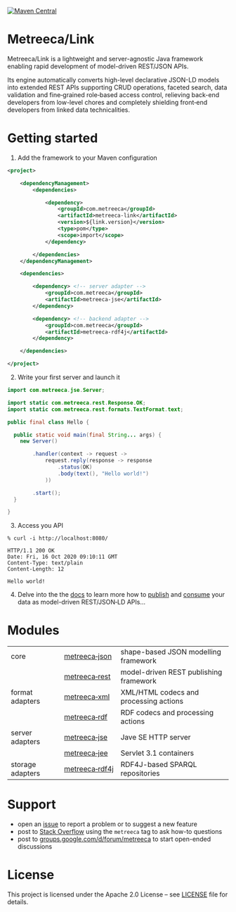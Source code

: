 [![Maven Central](https://img.shields.io/maven-central/v/com.metreeca/metreeca-link.svg)](https://search.maven.org/artifact/com.metreeca/metreeca-link/)

# Metreeca/Link

Metreeca/Link is a lightweight and server-agnostic Java framework enabling rapid development of model-driven REST/JSON APIs.

Its engine automatically converts high-level declarative JSON-LD models into extended REST APIs supporting CRUD operations, faceted search, data validation and fine‑grained role‑based access control, relieving back-end developers from low-level chores and completely shielding front‑end developers from linked data technicalities.

# Getting started

1. Add the framework to your Maven configuration

```xml
<project>

	<dependencyManagement>
		<dependencies>

			<dependency>
				<groupId>com.metreeca</groupId>
				<artifactId>metreeca-link</artifactId>
				<version>${link.version}</version>
				<type>pom</type>
				<scope>import</scope>
			</dependency>

		</dependencies>
	</dependencyManagement>

	<dependencies>

		<dependency> <!-- server adapter -->
			<groupId>com.metreeca</groupId>
			<artifactId>metreeca-jse</artifactId>
		</dependency>

		<dependency> <!-- backend adapter -->
			<groupId>com.metreeca</groupId>
			<artifactId>metreeca-rdf4j</artifactId>
		</dependency>

	</dependencies>

</project>
```

2. Write your first server and launch it

```java
import com.metreeca.jse.Server;

import static com.metreeca.rest.Response.OK;
import static com.metreeca.rest.formats.TextFormat.text;

public final class Hello {

  public static void main(final String... args) {
    new Server()

        .handler(context -> request ->
            request.reply(response -> response
                .status(OK)
                .body(text(), "Hello world!")
            ))

        .start();
  }

}
```

3. Access you API

```shell
% curl -i http://localhost:8080/

HTTP/1.1 200 OK
Date: Fri, 16 Oct 2020 09:10:11 GMT
Content-Type: text/plain
Content-Length: 12

Hello world!
```

4. Delve into the the [docs](https://metreeca.github.io/link/) to learn more how to [publish](http://metreeca.github.io/link/tutorials/publishing-jsonld-apis) and [consume](https://metreeca.github.io/link/tutorials/consuming-jsonld-apis)  your data as model-driven REST/JSON‑LD APIs…

# Modules

|                  |                                                              |                                        |
| ---------------- | ------------------------------------------------------------ | -------------------------------------- |
| core             | [metreeca‑json](https://javadoc.io/doc/com.metreeca/metreeca-json) | shape-based JSON modelling framework   |
|                  | [metreeca‑rest](https://javadoc.io/doc/com.metreeca/metreeca-rest) | model-driven REST publishing framework |
| format adapters  | [metreeca‑xml](https://javadoc.io/doc/com.metreeca/metreeca-xml) | XML/HTML codecs and processing actions |
|                  | [metreeca‑rdf](https://javadoc.io/doc/com.metreeca/metreeca-rdf) | RDF codecs and processing actions      |
| server adapters  | [metreeca‑jse](https://javadoc.io/doc/com.metreeca/metreeca-jse) | Jave SE  HTTP server                   |
|                  | [metreeca‑jee](https://javadoc.io/doc/com.metreeca/metreeca-jee) | Servlet 3.1 containers                 |
| storage adapters | [metreeca‑rdf4j](https://javadoc.io/doc/com.metreeca/metreeca-rdf4j) | RDF4J-based SPARQL repositories        |

# Support

- open an [issue](https://github.com/metreeca/link/issues) to report a problem or to suggest a new feature
- post to [Stack Overflow](https://stackoverflow.com/questions/ask?tags=metreeca) using the `metreeca` tag to ask how-to questions
- post to [groups.google.com/d/forum/metreeca](https://groups.google.com/d/forum/metreeca) to start open-ended discussions

# License

This project is licensed under the Apache 2.0 License – see [LICENSE](LICENSE) file for details.